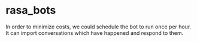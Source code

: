 # rasa_bots

In order to minimize costs, we could schedule the bot to run once per hour.  It can import conversations which have happened and respond to them.
